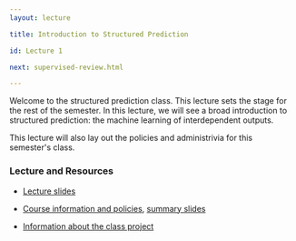 ```yaml
---
layout: lecture

title: Introduction to Structured Prediction

id: Lecture 1

next: supervised-review.html

---
```



Welcome to the structured prediction class. This lecture sets the
stage for the rest of the semester. In this lecture, we will see a
broad introduction to structured prediction: the machine learning of
interdependent outputs.

This lecture will also lay out the policies and administrivia for this
semester's class.


### Lecture and Resources

* [Lecture slides]({{site.lectures}}/slides/intro-to-structured-prediction/intro.pdf)

* [Course information and policies]({{site.baseurl}}/info.html),
  [summary slides]({{site.baseurl}}/slides/info/info.pdf)

* [Information about the class project]({{site.baseurl}}/projects.html)

